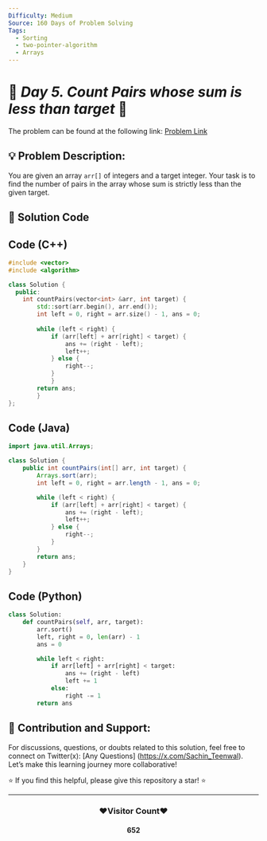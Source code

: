 ```yaml
---
Difficulty: Medium  
Source: 160 Days of Problem Solving  
Tags:
  - Sorting
  - two-pointer-algorithm
  - Arrays
---
```


# 🚀 _Day 5. Count Pairs whose sum is less than target_ 🧠


The problem can be found at the following link: [Problem Link](https://www.geeksforgeeks.org/batch/gfg-160-problems/track/two-pointer-technique-gfg-160/problem/count-pairs-whose-sum-is-less-than-target)

## 💡 **Problem Description:**

You are given an array `arr[]` of integers and a target integer. Your task is to find the number of pairs in the array whose sum is strictly less than the given target.


## 📝 **Solution Code**

## Code (C++)

```cpp
#include <vector>
#include <algorithm>

class Solution {
  public:
    int countPairs(vector<int> &arr, int target) {
        std::sort(arr.begin(), arr.end());
        int left = 0, right = arr.size() - 1, ans = 0;
        
        while (left < right) {
            if (arr[left] + arr[right] < target) {
                ans += (right - left);
                left++;
            } else {
                right--;
            }
            }
        return ans;
        }
};
```

## Code (Java)

```java
import java.util.Arrays;

class Solution {
    public int countPairs(int[] arr, int target) {
        Arrays.sort(arr);
        int left = 0, right = arr.length - 1, ans = 0;

        while (left < right) {
            if (arr[left] + arr[right] < target) {
                ans += (right - left);
                left++;
            } else {
                right--;
            }
        }
        return ans;
    }
}
```

## Code (Python)

```python
class Solution:
    def countPairs(self, arr, target):
        arr.sort()
        left, right = 0, len(arr) - 1
        ans = 0

        while left < right:
            if arr[left] + arr[right] < target:
                ans += (right - left)
                left += 1
            else:
                right -= 1
        return ans
```



## 🎯 **Contribution and Support:**

For discussions, questions, or doubts related to this solution, feel free to connect on Twitter(x): [Any Questions] (https://x.com/Sachin_Teenwal). Let’s make this learning journey more collaborative!

⭐ If you find this helpful, please give this repository a star! ⭐

 ---

<div align="center">
  <h3><b>❤️Visitor Count❤️</b></h3>
   <textalign="center">
   <h4>652</h4>
